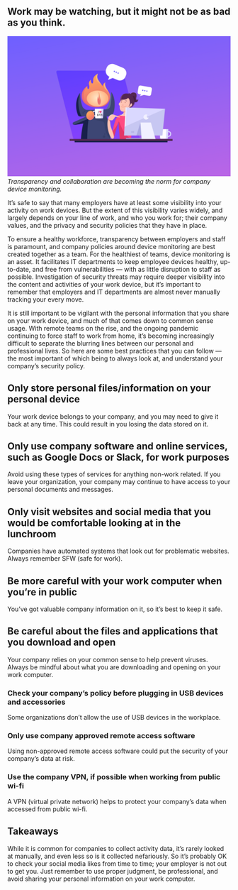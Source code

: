 ## Work may be watching, but it might not be as bad as you think.

![A friendly eye of Sauron watching someone work](../website/assets/images/articles/work-may-be-watching-but-it-might-not-be-as-bad-as-you-think-cover-800x502@2x.png)
*Transparency and collaboration are becoming the norm for company device monitoring.*

It’s safe to say that many employers have at least some visibility into your activity on work devices. But the extent of this visibility varies widely, and largely depends on your line of work, and who you work for; their company values, and the privacy and security policies that they have in place.

To ensure a healthy workforce, transparency between employers and staff is paramount, and company policies around device monitoring are best created together as a team. For the healthiest of teams, device monitoring is an asset. It facilitates IT departments to keep employee devices healthy, up-to-date, and free from vulnerabilities — with as little disruption to staff as possible. Investigation of security threats may require deeper visibility into the content and activities of your work device, but it’s important to remember that employers and IT departments are almost never manually tracking your every move.

It is still important to be vigilant with the personal information that you share on your work device, and much of that comes down to common sense usage. With remote teams on the rise, and the ongoing pandemic continuing to force staff to work from home, it’s becoming increasingly difficult to separate the blurring lines between our personal and professional lives. So here are some best practices that you can follow — the most important of which being to always look at, and understand your company’s security policy.

## Only store personal files/information on your personal device

Your work device belongs to your company, and you may need to give it back at any time. This could result in you losing the data stored on it.

## Only use company software and online services, such as Google Docs or Slack, for work purposes

Avoid using these types of services for anything non-work related. If you leave your organization, your company may continue to have access to your personal documents and messages.

## Only visit websites and social media that you would be comfortable looking at in the lunchroom

Companies have automated systems that look out for problematic websites. Always remember SFW (safe for work).

## Be more careful with your work computer when you’re in public

You’ve got valuable company information on it, so it’s best to keep it safe.

## Be careful about the files and applications that you download and open

Your company relies on your common sense to help prevent viruses. Always be mindful about what you are downloading and opening on your work computer.

### Check your company’s policy before plugging in USB devices and accessories

Some organizations don’t allow the use of USB devices in the workplace.

### Only use company approved remote access software

Using non-approved remote access software could put the security of your company’s data at risk.

### Use the company VPN, if possible when working from public wi-fi

A VPN (virtual private network) helps to protect your company’s data when accessed from public wi-fi.

## Takeaways

While it is common for companies to collect activity data, it’s rarely looked at manually, and even less so is it collected nefariously. So it’s probably OK to check your social media likes from time to time; your employer is not out to get you. Just remember to use proper judgment, be professional, and avoid sharing your personal information on your work computer.

<meta name="category" value="product">
<meta name="authorFullName" value="Mike Thomas">
<meta name="authorGitHubUsername" value="mike-j-thomas">
<meta name="publishedOn" value="2021-10-22">
<meta name="articleTitle" value="Work may be watching, but it might not be as bad as you think.">
<meta name="articleImageUrl" value="../website/assets/images/articles/work-may-be-watching-but-it-might-not-be-as-bad-as-you-think-cover-800x502@2x.png">